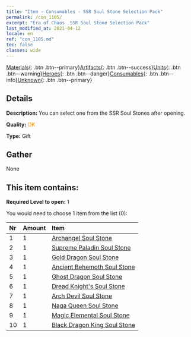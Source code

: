 ```yaml
---
title: "Item - Consumables - SSR Soul Stone Selection Pack"
permalink: /con_1105/
excerpt: "Era of Chaos  SSR Soul Stone Selection Pack"
last_modified_at: 2021-04-12
locale: en
ref: "con_1105.md"
toc: false
classes: wide
---
```

 [Materials](/){: .btn .btn--primary}[Artifacts](/Artifacts/){: .btn .btn--success}[Units](/Units/){: .btn .btn--warning}[Heroes](/Heroes/){: .btn .btn--danger}[Consumables](/Consumables/){: .btn .btn--info}[Unknown](/Unknown/){: .btn .btn--primary}

## Details
 **Description:** You can select one from the SSR Soul Stones after opening.

 **Quality:** <span style="color: #FF8C00">OK</span>

 **Type:** Gift

## Gather

  None

## This item contains:

 **Required Level to open:** 1

 You would need to choose 1 item from the list (0):

  | Nr | Amount |     Item    |
  |:---|:-------|:------------|
  | 1 | 1 | [Archangel Soul Stone](/Items/unt_288/) | 
  | 2 | 1 | [Supreme Paladin Soul Stone](/Items/unt_289/) | 
  | 3 | 1 | [Gold Dragon Soul Stone](/Items/unt_295/) | 
  | 4 | 1 | [Ancient Behemoth Soul Stone](/Items/unt_311/) | 
  | 5 | 1 | [Ghost Dragon Soul Stone](/Items/unt_303/) | 
  | 6 | 1 | [Dread Knight's Soul Stone](/Items/unt_302/) | 
  | 7 | 1 | [Arch Devil Soul Stone](/Items/unt_318/) | 
  | 8 | 1 | [Naga Queen Soul Stone](/Items/unt_325/) | 
  | 9 | 1 | [Magic Elemental Soul Stone](/Items/unt_347/) | 
  | 10 | 1 | [Black Dragon King Soul Stone](/Items/unt_334/) | 
